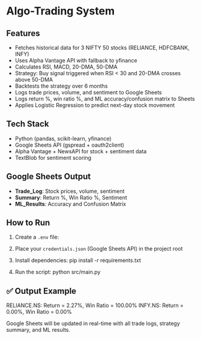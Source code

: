 # Algo-Trading System 

## Features

- Fetches historical data for 3 NIFTY 50 stocks (RELIANCE, HDFCBANK, INFY)
- Uses Alpha Vantage API with fallback to yfinance
- Calculates RSI, MACD, 20-DMA, 50-DMA
- Strategy: Buy signal triggered when RSI < 30 and 20-DMA crosses above 50-DMA
- Backtests the strategy over 6 months
- Logs trade prices, volume, and sentiment to Google Sheets
- Logs return %, win ratio %, and ML accuracy/confusion matrix to Sheets
- Applies Logistic Regression to predict next-day stock movement

## Tech Stack

- Python (pandas, scikit-learn, yfinance)
- Google Sheets API (gspread + oauth2client)
- Alpha Vantage + NewsAPI for stock + sentiment data
- TextBlob for sentiment scoring

## Google Sheets Output

- **Trade_Log**: Stock prices, volume, sentiment
- **Summary**: Return %, Win Ratio %, Sentiment
- **ML_Results**: Accuracy and Confusion Matrix

## How to Run

1. Create a `.env` file:

2. Place your `credentials.json` (Google Sheets API) in the project root

3. Install dependencies:
    pip install -r requirements.txt

4. Run the script:
    python src/main.py

## ✅ Output Example

RELIANCE.NS: Return = 2.27%, Win Ratio = 100.00%
INFY.NS: Return = 0.00%, Win Ratio = 0.00%

Google Sheets will be updated in real-time with all trade logs, strategy summary, and ML results.


